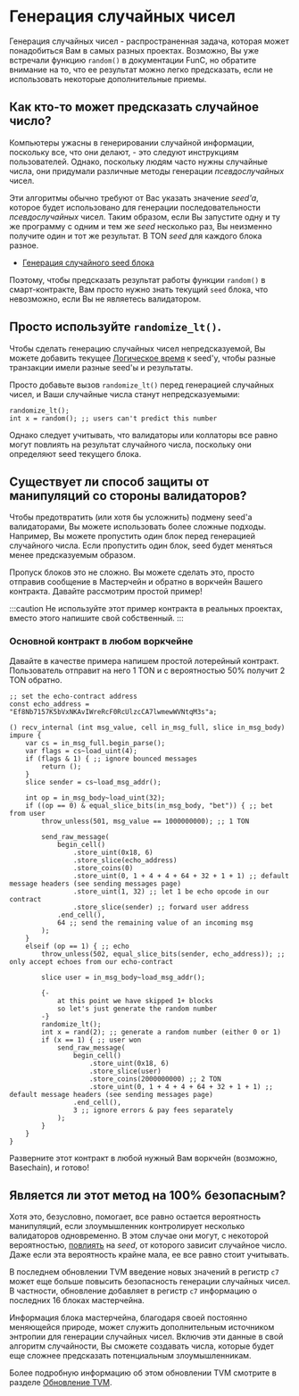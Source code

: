 # Генерация случайных чисел

Генерация случайных чисел - распространенная задача, которая может понадобиться Вам в самых разных проектах. Возможно, Вы уже встречали функцию `random()` в документации FunC, но обратите внимание на то, что ее результат можно легко предсказать, если не использовать некоторые дополнительные приемы.

## Как кто-то может предсказать случайное число?

Компьютеры ужасны в генерировании случайной информации, поскольку все, что они делают, - это следуют инструкциям пользователей. Однако, поскольку людям часто нужны случайные числа, они придумали различные методы генерации *псевдослучайных* чисел.

Эти алгоритмы обычно требуют от Вас указать значение *seed'a*, которое будет использовано для генерации последовательности *псевдослучайных* чисел. Таким образом, если Вы запустите одну и ту же программу с одним и тем же *seed* несколько раз, Вы неизменно получите один и тот же результат. В TON *seed* для каждого блока разное.

- [Генерация случайного seed блока](/v3/guidelines/smart-contracts/security/random)

Поэтому, чтобы предсказать результат работы функции `random()` в смарт-контракте, Вам просто нужно знать текущий `seed` блока, что невозможно, если Вы не являетесь валидатором.

## Просто используйте `randomize_lt()`.

Чтобы сделать генерацию случайных чисел непредсказуемой, Вы можете добавить текущее [Логическое время](/v3/documentation/smart-contracts/message-management/messages-and-transactions#what-is-a-logical-time) к seed'y, чтобы разные транзакции имели разные seed'ы и результаты.

Просто добавьте вызов `randomize_lt()` перед генерацией случайных чисел, и Ваши случайные числа станут непредсказуемыми:

```func
randomize_lt();
int x = random(); ;; users can't predict this number
```

Однако следует учитывать, что валидаторы или коллаторы все равно могут повлиять на результат случайного числа, поскольку они определяют seed текущего блока.

## Существует ли способ защиты от манипуляций со стороны валидаторов?

Чтобы предотвратить (или хотя бы усложнить) подмену seed'a валидаторами, Вы можете использовать более сложные подходы. Например, Вы можете пропустить один блок перед генерацией случайного числа. Если пропустить один блок, seed будет меняться менее предсказуемым образом.

Пропуск блоков это не сложно. Вы можете сделать это, просто отправив сообщение в Мастерчейн и обратно в воркчейн Вашего контракта. Давайте рассмотрим простой пример!

:::caution
Не используйте этот пример контракта в реальных проектах, вместо этого напишите свой собственный.
:::

### Основной контракт в любом воркчейне

Давайте в качестве примера напишем простой лотерейный контракт. Пользователь отправит на него 1 TON и с вероятностью 50% получит 2 TON обратно.

```func
;; set the echo-contract address
const echo_address = "Ef8Nb7157K5bVxNKAvIWreRcF0RcUlzcCA7lwmewWVNtqM3s"a;

() recv_internal (int msg_value, cell in_msg_full, slice in_msg_body) impure {
    var cs = in_msg_full.begin_parse();
    var flags = cs~load_uint(4);
    if (flags & 1) { ;; ignore bounced messages
        return ();
    }
    slice sender = cs~load_msg_addr();

    int op = in_msg_body~load_uint(32);
    if ((op == 0) & equal_slice_bits(in_msg_body, "bet")) { ;; bet from user
        throw_unless(501, msg_value == 1000000000); ;; 1 TON

        send_raw_message(
            begin_cell()
                .store_uint(0x18, 6)
                .store_slice(echo_address)
                .store_coins(0)
                .store_uint(0, 1 + 4 + 4 + 64 + 32 + 1 + 1) ;; default message headers (see sending messages page)
                .store_uint(1, 32) ;; let 1 be echo opcode in our contract
                .store_slice(sender) ;; forward user address
            .end_cell(),
            64 ;; send the remaining value of an incoming msg
        );
    }
    elseif (op == 1) { ;; echo
        throw_unless(502, equal_slice_bits(sender, echo_address)); ;; only accept echoes from our echo-contract

        slice user = in_msg_body~load_msg_addr();

        {-
            at this point we have skipped 1+ blocks
            so let's just generate the random number
        -}
        randomize_lt();
        int x = rand(2); ;; generate a random number (either 0 or 1)
        if (x == 1) { ;; user won
            send_raw_message(
                begin_cell()
                    .store_uint(0x18, 6)
                    .store_slice(user)
                    .store_coins(2000000000) ;; 2 TON
                    .store_uint(0, 1 + 4 + 4 + 64 + 32 + 1 + 1) ;; default message headers (see sending messages page)
                .end_cell(),
                3 ;; ignore errors & pay fees separately
            );
        }
    }
}
```

Разверните этот контракт в любой нужный Вам воркчейн (возможно, Basechain), и готово!

## Является ли этот метод на 100% безопасным?

Хотя это, безусловно, помогает, все равно остается вероятность манипуляций, если злоумышленник контролирует несколько валидаторов одновременно. В этом случае они могут, с некоторой вероятностью, [повлиять](/v3/guidelines/smart-contracts/security/random#conclusion) на *seed*, от которого зависит случайное число. Даже если эта вероятность крайне мала, ее все равно стоит учитывать.

В последнем обновлении TVM введение новых значений в регистр `c7` может еще больше повысить безопасность генерации случайных чисел. В частности, обновление добавляет в регистр `c7` информацию о последних 16 блоках мастерчейна.

Информация блока мастерчейна, благодаря своей постоянно меняющейся природе, может служить дополнительным источником энтропии для генерации случайных чисел. Включив эти данные в свой алгоритм случайности, Вы сможете создавать числа, которые будет еще сложнее предсказать потенциальным злоумышленникам.

Более подробную информацию об этом обновлении TVM смотрите в разделе [Обновление TVM](/v3/documentation/tvm/changelog/tvm-upgrade-2023-07).
